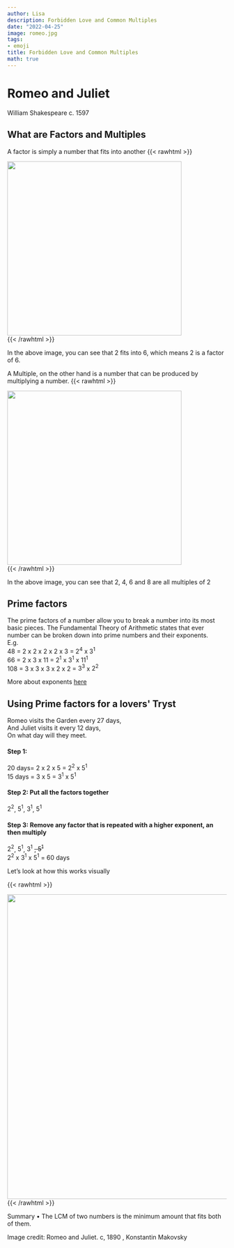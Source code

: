```yaml
---
author: Lisa
description: Forbidden Love and Common Multiples
date: "2022-04-25"
image: romeo.jpg
tags:
- emoji
title: Forbidden Love and Common Multiples
math: true
---
```

# Romeo and Juliet
William Shakespeare c. 1597

## What are Factors and Multiples

A factor is simply a number that fits into another
{{< rawhtml >}}
<div class="center">
<img src="/images/2factors.png" style="width:400px;">
</div>
{{< /rawhtml >}}

In the above image, you can see that 2 fits into 6, which means 2 is a factor of 6.

A Multiple, on the other hand is a number that can be produced by multiplying a number.
{{< rawhtml >}}
<div class="center">
<img src="/images/multiples.png" style="width:400px;">
</div>
{{< /rawhtml >}}

In the above image, you can see that 2, 4, 6 and 8 are all multiples of 2
## Prime factors

The prime factors of a number allow you to break a number into its most basic pieces.
The Fundamental Theory of Arithmetic states that ever number can be broken down into prime numbers and their exponents.  
E.g.  
48 = 2 x 2 x 2 x 2 x 3 = $2^4$  x $3^1$  
66 = 2 x 3 x 11 = $2^1$ x $3^1$ x $11^1$  
108 = 3 x 3 x 3 x 2 x 2 = $3^3$  x $2^2$  

More about exponents [here](/exponents-and-st.-ives)

## Using Prime factors for a lovers' Tryst  
Romeo visits the Garden every 27 days,  
And Juliet visits it every 12 days,  
On what day will they meet.  

#### Step 1: 
20 days= 2 x 2 x 5 =  $2^2$  x $5^1$  
15 days = 3 x 5 = $3^1$  x $5^1$  

#### Step 2: Put all the factors together
$2^2$,  $5^1$, $3^1$,  $5^1$

#### Step 3: Remove any factor that is repeated with a higher exponent, an then multiply
$2^2$,  $5^1$, $3^1$ ~~, $5^1$~~  
$2^2$ x $3^1$ x $5^1$ = 60 days  


Let’s look at how this works visually  

{{< rawhtml >}}  
<div class="center">
<img src="/images/garden.png" style="width:700px;">
</div>
{{< /rawhtml >}}

Summary 
• The LCM of two numbers is the minimum amount that fits both of them.



Image credit: Romeo and Juliet. c, 1890 , Konstantin Makovsky